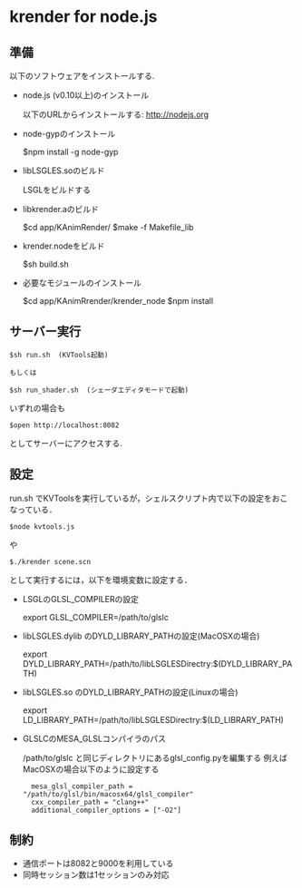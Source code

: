 
# krender for node.js
## 準備

以下のソフトウェアをインストールする.

- node.js (v0.10以上)のインストール
 
    以下のURLからインストールする: <http://nodejs.org>
    
- node-gypのインストール

    $npm install -g node-gyp
    
- libLSGLES.soのビルド

    LSGLをビルドする

- libkrender.aのビルド

    $cd app/KAnimRender/
    $make -f Makefile_lib

- krender.nodeをビルド

    $sh build.sh

- 必要なモジュールのインストール

    $cd app/KAnimRrender/krender_node
    $npm install
  
    
    
## サーバー実行

    $sh run.sh  (KVTools起動)

	もしくは
	
	$sh run_shader.sh  (シェーダエディタモードで起動)
	   
いずれの場合も 

    $open http://localhost:8082
    
としてサーバーにアクセスする.
   
## 設定

run.sh でKVToolsを実行しているが，シェルスクリプト内で以下の設定をおこなっている．

    $node kvtools.js
   
や

    $./krender scene.scn
        
として実行するには，以下を環境変数に設定する．


- LSGLのGLSL_COMPILERの設定
 
  export GLSL_COMPILER=/path/to/glslc

- libLSGLES.dylib のDYLD_LIBRARY_PATHの設定(MacOSXの場合)
  
  export DYLD_LIBRARY_PATH=/path/to/libLSGLESDirectry:$(DYLD_LIBRARY_PATH)

- libLSGLES.so のDYLD_LIBRARY_PATHの設定(Linuxの場合)
  
  export LD_LIBRARY_PATH=/path/to/libLSGLESDirectry:$(LD_LIBRARY_PATH)


- GLSLCのMESA_GLSLコンパイラのパス

  /path/to/glslc と同じディレクトリにあるglsl_config.pyを編集する
  例えばMacOSXの場合以下のように設定する
  
        mesa_glsl_compiler_path = "/path/to/glsl/bin/macosx64/glsl_compiler"
	    cxx_compiler_path = "clang++"
        additional_compiler_options = ["-O2"]


## 制約

- 通信ポートは8082と9000を利用している
- 同時セッション数は1セッションのみ対応